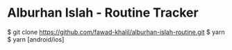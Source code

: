 # Alburhan Islah - Routine Tracker

$ git clone https://github.com/fawad-khalil/alburhan-islah-routine.git
$ yarn
$ yarn [android/ios]
